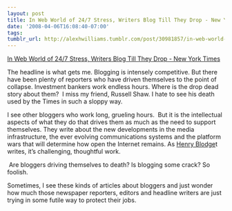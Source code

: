 ```yaml
---
layout: post
title: In Web World of 24/7 Stress, Writers Blog Till They Drop - New York Times
date: '2008-04-06T16:08:40-07:00'
tags: 
tumblr_url: http://alexhwilliams.tumblr.com/post/30981857/in-web-world-of-24-7-stress-writers-blog-till-they
---
```

<a href="http://www.nytimes.com/2008/04/06/technology/06sweat.html?_r=1&ei=5088&en=b9031b1ab51405e4&ex=1365134400&partner=rssnyt&emc=rss&pagewanted=all&pagewanted=all&oref=slogin">In Web World of 24/7 Stress, Writers Blog Till They Drop - New York Times</a><br/><p>The headline is what gets me. Blogging is intensely competitive. But there have been plenty of reporters who have driven themselves to the point of collapse. Investment bankers work endless hours. Where is the drop dead story about them?  I miss my friend, Russell Shaw. I hate to see his death used by the Times in such a sloppy way.</p><p>I see other bloggers who work long, grueling hours.  But it is the intellectual aspects of what they do that drives them as much as the need to support themselves. They write about the new developments in the media infrastructure, the ever evolving communications systems and the platform wars that will determine how open the Internet remains. As <a href="http://www.alleyinsider.com/2008/4/bloggers_dropping_dead_nyt_spots_alarming_new_trend_">Henry Blodge</a>t writes, it&#8217;s challenging, thoughtful work.  </p><p> Are bloggers driving themselves to death? Is blogging some crack? So foolish.   </p> <p>Sometimes, I see these kinds of articles about bloggers and just wonder how much those newspaper reporters, editors and headline writers are just trying in some futile way to protect their jobs.</p><p> </p>
